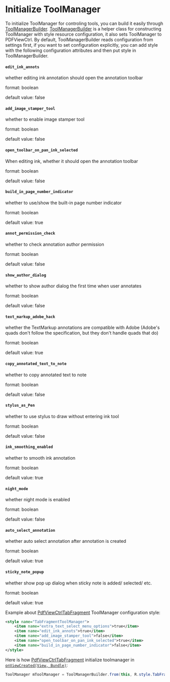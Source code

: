 
# Initialize ToolManager

To initialize ToolManager for controling tools, you can build it easily through [ToolManagerBuilder](). [ToolManagerBuilder]() is a helper class for constructing ToolManager with style resource configuration, it also sets ToolManager to PDFViewCtrl. By default, ToolManagerBuilder reads configuration from settings first, if you want to set configuration explicitly, you can add style with the following configuration attributes and then put style in ToolManagerBuilder.

#### `edit_ink_annots`

whether editing ink annotation should open the annotation toolbar

format: boolean

default value: false

#### `add_image_stamper_tool`

whether to enable image stamper tool

format: boolean

default value: false

#### `open_toolbar_on_pan_ink_selected`

When editing ink, whether it should open the annotation toolbar

format: boolean

default value: false

#### `build_in_page_number_indicator`

whether to use/show the built-in page number indicator

format: boolean

default value: true

#### `annot_permission_check`

whether to check annotation author permission

format: boolean

default value: false

#### `show_author_dialog`

whether to show author dialog the first time when user annotates

format: boolean

default value: false

#### `text_markup_adobe_hack`

whether the TextMarkup annotations are compatible with Adobe (Adobe's quads don't follow the specification, but they don't handle quads that do)

format: boolean

default value: true

#### `copy_annotated_text_to_note`

whether to copy annotated text to note

format: boolean

default value: false

#### `stylus_as_Pen`

whether to use stylus to draw without entering ink tool

format: boolean

default value: false

#### `ink_smoothing_enabled`

whether to smooth ink annotation

format: boolean

default value: true

#### `night_mode`

whether night mode is enabled

format: boolean

default value: false

#### `auto_select_annotation`

whether auto select annotation after annotation is created

format: boolean

default value: true

#### `sticky_note_popup`

whether show pop up dialog when sticky note is added/ selected/ etc.

format: boolean

default value: true

Example about [PdfViewCtrlTabFragment](http://neon.pdftron.local:8000/www/qliu/android/api/reference/com/pdftron/pdf/controls/PdfViewCtrlTabFragment.html) ToolManager configuration style:

```xml
<style name="TabFragmentToolManager">
    <item name="extra_text_select_menu_options">true</item>
    <item name="edit_ink_annots">true</item>
    <item name="add_image_stamper_tool">false</item>
    <item name="open_toolbar_on_pan_ink_selected">true</item>
    <item name="build_in_page_number_indicator">false</item>
</style>
```

Here is how [PdfViewCtrlTabFragment](http://neon.pdftron.local:8000/www/qliu/android/api/reference/com/pdftron/pdf/controls/PdfViewCtrlTabFragment.html) initialize toolmanager in [`onViewCreated(View, Bundle)`](http://neon.pdftron.local:8000/www/qliu/android/api/reference/com/pdftron/pdf/controls/PdfViewCtrlTabFragment.html#onViewCreated(android.view.View,%20android.os.Bundle)):

```java
ToolManager mToolManager = ToolManagerBuilder.from(this, R.style.TabFragmentToolManager).build();
```

